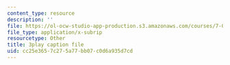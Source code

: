 ```yaml
---
content_type: resource
description: ''
file: https://ol-ocw-studio-app-production.s3.amazonaws.com/courses/7-01sc-fundamentals-of-biology-fall-2011/cc25e3657c275a77bb07c0d6a935d7cd_0ZxeQqtAVl0.vtt
file_type: application/x-subrip
resourcetype: Other
title: 3play caption file
uid: cc25e365-7c27-5a77-bb07-c0d6a935d7cd
---
```


